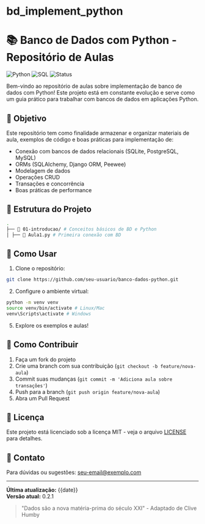 # bd_implement_python
# 📚 Banco de Dados com Python - Repositório de Aulas

![Python](https://img.shields.io/badge/Python-3776AB?style=for-the-badge&logo=python&logoColor=white)
![SQL](https://img.shields.io/badge/SQL-4479A1?style=for-the-badge&logo=postgresql&logoColor=white)
![Status](https://img.shields.io/badge/Status-Em%20Desenvolvimento-yellow?style=for-the-badge)

Bem-vindo ao repositório de aulas sobre implementação de banco de dados com Python! Este projeto está em constante evolução e serve como um guia prático para trabalhar com bancos de dados em aplicações Python.

## 🎯 Objetivo

Este repositório tem como finalidade armazenar e organizar materiais de aula, exemplos de código e boas práticas para implementação de:

- Conexão com bancos de dados relacionais (SQLite, PostgreSQL, MySQL)
- ORMs (SQLAlchemy, Django ORM, Peewee)
- Modelagem de dados
- Operações CRUD
- Transações e concorrência
- Boas práticas de performance

## 📂 Estrutura do Projeto

```bash
.
├── 📁 01-introducao/ # Conceitos básicos de BD e Python
│ ├── 📄 Aula1.py # Primeira conexão com BD
```

## 🚀 Como Usar

1. Clone o repositório:
```bash
git clone https://github.com/seu-usuario/banco-dados-python.git
```

2. Configure o ambiente virtual:
```bash
python -m venv venv
source venv/bin/activate # Linux/Mac
venv\Scripts\activate # Windows
```

5. Explore os exemplos e aulas!

## 🤝 Como Contribuir

1. Faça um fork do projeto
2. Crie uma branch com sua contribuição (`git checkout -b feature/nova-aula`)
3. Commit suas mudanças (`git commit -m 'Adiciona aula sobre transações'`)
4. Push para a branch (`git push origin feature/nova-aula`)
5. Abra um Pull Request

## 📝 Licença

Este projeto está licenciado sob a licença MIT - veja o arquivo [LICENSE](LICENSE) para detalhes.

## 📧 Contato

Para dúvidas ou sugestões: [seu-email@exemplo.com](mailto:lui.brito@sempreceub.com)

---

**Última atualização:** {{date}}  
**Versão atual:** 0.2.1  

> "Dados são a nova matéria-prima do século XXI" - Adaptado de Clive Humby
